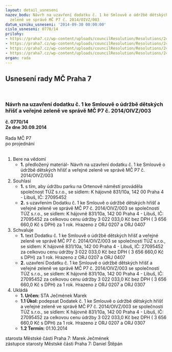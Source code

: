 ```yaml
---
layout: detail_usneseni
nazev_bodu: Návrh na uzavření dodatku č. 1 ke Smlouvě o údržbě dětských hřišť a veřejné
  zeleně ve správě MČ P7 č. 2014/OIVZ/003
datum_vzniku_usneseni: '2014-09-30 00:00:00'
cislo_usneseni: 0770/14
prilohy:
- https://praha7.cz/wp-content/uploads/councilResolution/Resolutions/24611/45-14-2-14-1._smlouva_praha7_zelen_tuz.doc
- https://praha7.cz/wp-content/uploads/councilResolution/Resolutions/24611/45-14-t%c3%baz_dodatek_%c4%8d1.doc
- https://praha7.cz/wp-content/uploads/councilResolution/Resolutions/24611/45-14-t%c3%baz_v%c3%bdpis_or.pdf
- https://praha7.cz/wp-content/uploads/councilResolution/Resolutions/24611/45-14-nespolehliv%c3%bd_pl%c3%a1tce_t%c3%baz.doc
organ: rada
---
```

<div id="ucUsn_pList" class="usn">
	<span><h2>Usnesení rady MČ Praha 7 </h2>
<br></span><div class="standBody">
<span><h3>Návrh na uzavření dodatku č. 1 ke Smlouvě o údržbě dětských hřišť a veřejné zeleně ve správě MČ P7 č. 2014/OIVZ/003</h3></span><div class="center">
		<strong>č. 0770/14</strong><br>
	</div>
<div class="center">
		<strong>Ze dne 30.09.2014</strong><br><br>
	</div>Rada MČ P7<br> po projednání<br><br><ol>
<li>Bere na vědomí<ul><li>
<strong>1.</strong> předložený materiál- Návrh na uzavření dodatku č. 1 ke Smlouvě o údržbě dětských hřišť a veřejné zeleně ve správě MČ P7 č. 2014/OIVZ/003</li></ul>
</li>
<li>Souhlasí<ul>
<li>
<strong>1.</strong> s tím, aby  údržbu parku na Ortenově náměstí prováděla společnost TÚZ s.r.o., se sídlem: K hájovně 831/10a, 142 00 Praha 4 - Libuš, IČ: 27095452</li>
<li>
<strong>2.</strong> s uzavřením Dodatku č. 1 ke Smlouvě o údržbě dětských hřišť a veřejné zeleně ve správě MČ P7 č. 2014/OIVZ/003 se společností TÚZ s.r.o., se sídlem: K hájovně 831/10a, 142 00 Praha 4 - Libuš, IČ: 27095452 za celkovou cenu údržby 3 022 033,0  Kč bez DPH ( 3 656 660,0 Kč s DPH) za  1 rok. Hrazeno z ORJ 0207 a ORJ 0407  </li>
</ul>
</li>
<li>Schvaluje<ul>
<li>
<strong>1.</strong> text Dodatku č. 1 ke Smlouvě o údržbě dětských hřišť a veřejné zeleně ve správě MČ P7 č. 2014/OIVZ/003 se společností TÚZ s.r.o., se sídlem: K hájovně 831/10a, 142 00 Praha 4 - Libuš, IČ: 27095452 za celkovou cenu údržby 3 022 033,0  Kč bez DPH ( 3 656 660,0 Kč s DPH) za  1 rok. Hrazeno z ORJ 0207 a ORJ 0407   </li>
<li>
<strong>2.</strong> uzavření  Dodatku č. 1 ke Smlouvě o údržbě dětských hřišť a veřejné zeleně ve správě MČ P7 č. 2014/OIVZ/003 se společností TÚZ s.r.o., se sídlem: K hájovně 831/10a, 142 00 Praha 4 - Libuš, IČ: 27095452 za celkovou cenu údržby 3 022 033,0  Kč bez DPH ( 3 656 660,0 Kč s DPH) za  1 rok. Hrazeno z ORJ 0207 a ORJ 0307    </li>
</ul>
</li>
<li>Ukládá<ul>
<li>
<strong>1. Určen: </strong>STA Ječmének Marek</li>
<li>
<strong>1.1 Úkol: </strong>podepsat Dodatek č. 1 ke Smlouvě o údržbě dětských hřišť a veřejné zeleně ve správě MČ P7 č. 2014/OIVZ/003 se společností TÚZ s.r.o., se sídlem: K hájovně 831/10a, 142 00 Praha 4 - Libuš, IČ: 27095452  za celkovou cenu údržby 3 022 033,0  Kč bez DPH ( 3 656 660,0 Kč s DPH) za  1 rok. Hrazeno z ORJ 0207 a ORJ 0307  </li>
<li>
<strong>1.2 Termín: </strong>01.10.2014</li>
</ul>
</li>
</ol>starosta Městské části Praha 7: Marek Ječmének<br>zástupce starosty Městské části Praha 7: Daniel Štěpán 
</div>
</div>